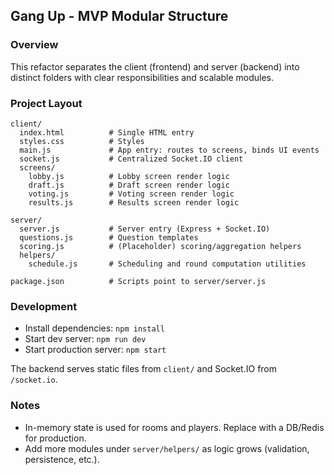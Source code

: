 ## Gang Up - MVP Modular Structure

### Overview
This refactor separates the client (frontend) and server (backend) into distinct folders with clear responsibilities and scalable modules.

### Project Layout
```
client/
  index.html          # Single HTML entry
  styles.css          # Styles
  main.js             # App entry: routes to screens, binds UI events
  socket.js           # Centralized Socket.IO client
  screens/
    lobby.js          # Lobby screen render logic
    draft.js          # Draft screen render logic
    voting.js         # Voting screen render logic
    results.js        # Results screen render logic

server/
  server.js           # Server entry (Express + Socket.IO)
  questions.js        # Question templates
  scoring.js          # (Placeholder) scoring/aggregation helpers
  helpers/
    schedule.js       # Scheduling and round computation utilities

package.json          # Scripts point to server/server.js
```

### Development
- Install dependencies: `npm install`
- Start dev server: `npm run dev`
- Start production server: `npm start`

The backend serves static files from `client/` and Socket.IO from `/socket.io`.

### Notes
- In-memory state is used for rooms and players. Replace with a DB/Redis for production.
- Add more modules under `server/helpers/` as logic grows (validation, persistence, etc.).


